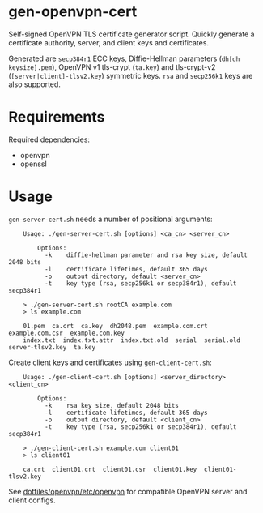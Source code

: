 # gen-openvpn-cert

Self-signed OpenVPN TLS certificate generator script. Quickly generate a certificate authority, server, and client keys and certificates.

Generated are `secp384r1` ECC keys, Diffie-Hellman parameters (`dh[dh keysize].pem`), OpenVPN v1 tls-crypt (`ta.key`) and tls-crypt-v2 (`[server|client]-tlsv2.key`) symmetric keys. `rsa` and `secp256k1` keys are also supported.

# Requirements

Required dependencies:

- openvpn
- openssl

# Usage

`gen-server-cert.sh` needs a number of positional arguments:

```
    Usage: ./gen-server-cert.sh [options] <ca_cn> <server_cn>

        Options:
          -k    diffie-hellman parameter and rsa key size, default 2048 bits
          -l    certificate lifetimes, default 365 days
          -o    output directory, default <server_cn>
          -t    key type (rsa, secp256k1 or secp384r1), default secp384r1

    > ./gen-server-cert.sh rootCA example.com
    > ls example.com

    01.pem  ca.crt  ca.key  dh2048.pem  example.com.crt  example.com.csr  example.com.key 
    index.txt  index.txt.attr  index.txt.old  serial  serial.old  server-tlsv2.key  ta.key
```

Create client keys and certificates using `gen-client-cert.sh`: 

```
    Usage: ./gen-client-cert.sh [options] <server_directory> <client_cn>

        Options:
          -k    rsa key size, default 2048 bits
          -l    certificate lifetimes, default 365 days
          -o    output directory, default <client_cn>
          -t    key type (rsa, secp256k1 or secp384r1), default secp384r1

    > ./gen-client-cert.sh example.com client01
    > ls client01

    ca.crt  client01.crt  client01.csr  client01.key  client01-tlsv2.key    
```

See [dotfiles/openvpn/etc/openvpn](https://github.com/gnortt/dotfiles/tree/master/openvpn/etc/openvpn) for compatible OpenVPN server and client configs.